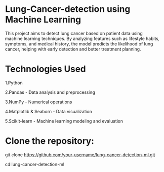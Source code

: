 # Lung-Cancer-detection using Machine Learning
This project aims to detect lung cancer based on patient data using machine learning techniques. By analyzing features such as lifestyle habits, symptoms, and medical history, the model predicts the likelihood of lung cancer, helping with early detection and better treatment planning.

# Technologies Used
1.Python

2.Pandas - Data analysis and preprocessing

3.NumPy - Numerical operations

4.Matplotlib & Seaborn - Data visualization

5.Scikit-learn - Machine learning modeling and evaluation


# Clone the repository:
git clone https://github.com/your-username/lung-cancer-detection-ml.git

cd lung-cancer-detection-ml

